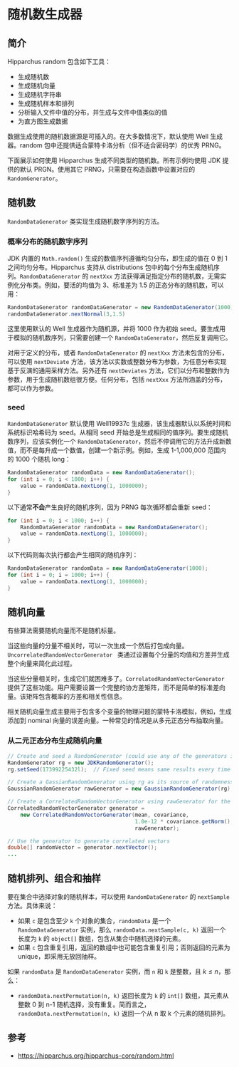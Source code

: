 # 随机数生成器

## 简介

Hipparchus random 包含如下工具：

- 生成随机数
- 生成随机向量
- 生成随机字符串
- 生成随机样本和排列
- 分析输入文件中值的分布，并生成与文件中值类似的值
- 为直方图生成数据

数据生成使用的随机数据源是可插入的。在大多数情况下，默认使用 Well 生成器。random 包中还提供适合蒙特卡洛分析（但不适合密码学）的优秀 PRNG。

下面展示如何使用 Hipparchus 生成不同类型的随机数。所有示例均使用 JDK 提供的默认 PRGN。使用其它 PRNG，只需要在构造函数中设置对应的 `RandomGenerator`。

## 随机数

`RandomDataGenerator` 类实现生成随机数字序列的方法。

### 概率分布的随机数字序列

JDK 内置的 `Math.random()` 生成的数值序列遵循均匀分布，即生成的值在 0 到 1 之间均匀分布。Hipparchus 支持从 distributions 包中的每个分布生成随机序列。`RandomDataGenerator` 的 `nextXxx` 方法获得满足指定分布的随机数，无需实例化分布类。例如，要活的均值为 3、标准差为 1.5 的正态分布的随机数，可以用：

```java
RandomDataGenerator randomDataGenerator = new RandomDataGenerator(1000)
randomDataGenerator.nextNormal(3,1.5)
```

这里使用默认的 Well 生成器作为随机源，并将 1000 作为初始 seed。要生成用于模拟的随机数序列，只需要创建一个 `RandomDataGenerator`，然后反复调用它。

对用于定义的分布，或者 `RandomDataGenerator` 的 `nextXxx` 方法未包含的分布，可以使用 `nextDeviate` 方法，该方法以实数或整数分布为参数，为任意分布实现基于反演的通用采样方法。另外还有 `nextDeviates` 方法，它们以分布和整数作为参数，用于生成随机数组很方便。任何分布，包括 `nextXxx` 方法所涵盖的分布，都可以作为参数。

### seed

`RandomDataGenerator` 默认使用 Well19937c 生成器，该生成器默认以系统时间和系统标识哈希码为 seed。从相同 seed 开始总是生成相同的值序列。要生成随机数序列，应该实例化一个 `RandomDataGenerator`，然后不停调用它的方法升成新数值，而不是每升成一个数值，创建一个新示例。例如，生成 1-1,000,000 范围内的 1000 个随机 long：

```java
RandomDataGenerator randomData = new RandomDataGenerator(); 
for (int i = 0; i < 1000; i++) {
    value = randomData.nextLong(1, 1000000);
}
```

以下通常**不会**产生良好的随机序列，因为 PRNG 每次循环都会重新 seed：

```java
for (int i = 0; i < 1000; i++) {
    RandomDataGenerator randomData = new RandomDataGenerator(); 
    value = randomData.nextLong(1, 1000000);
}
```

以下代码则每次执行都会产生相同的随机序列：

```java
RandomDataGenerator randomData = new RandomDataGenerator(1000); 
for (int i = 0; i = 1000; i++) {
    value = randomData.nextLong(1, 1000000);
}
```

## 随机向量

有些算法需要随机向量而不是随机标量。

当这些向量的分量不相关时，可以一次生成一个然后打包成向量。`UncorrelatedRandomVectorGenerator ` 类通过设置每个分量的均值和方差并生成整个向量来简化此过程。

当这些分量相关时，生成它们就困难多了。`CorrelatedRandomVectorGenerator` 提供了这些功能。用户需要设置一个完整的协方差矩阵，而不是简单的标准差向量。该矩阵包含概率的方差和相关性信息。

 相关随机向量生成主要用于包含多个变量的物理问题的蒙特卡洛模拟，例如，生成添加到 nominal 向量的误差向量。一种常见的情况是从多元正态分布抽取向量。

### 从二元正态分布生成随机向量

```java
// Create and seed a RandomGenerator (could use any of the generators in the random package here)
RandomGenerator rg = new JDKRandomGenerator();
rg.setSeed(17399225432l);  // Fixed seed means same results every time

// Create a GassianRandomGenerator using rg as its source of randomness
GaussianRandomGenerator rawGenerator = new GaussianRandomGenerator(rg);

// Create a CorrelatedRandomVectorGenerator using rawGenerator for the components
CorrelatedRandomVectorGenerator generator = 
    new CorrelatedRandomVectorGenerator(mean, covariance,
                                        1.0e-12 * covariance.getNorm(),
                                        rawGenerator);

// Use the generator to generate correlated vectors
double[] randomVector = generator.nextVector();
... 
```





## 随机排列、组合和抽样

要在集合中选择对象的随机样本，可以使用 `RandomDataGenerator` 的 `nextSample` 方法。具体来说：

- 如果 `c` 是包含至少 `k` 个对象的集合，`randomData` 是一个 `RandomDataGenerator` 实例，那么 `randomData.nextSample(c, k)` 返回一个长度为 `k` 的 `object[]` 数组，包含从集合中随机选择的元素。
- 如果 `c` 包含重复引用，返回的数组中也可能包含重复引用；否则返回的元素为 unique，即采用无放回抽样。

如果 `randomData` 是 `RandomDataGenerator` 实例，而 `n` 和 `k` 是整数，且 $k\le n$，那么：

- `randomData.nextPermutation(n, k)` 返回长度为 `k` 的 `int[]` 数组，其元素从整数 0 到 n-1 随机选择，没有重复。简而言之，`randomData.nextPermutation(n, k)` 返回一个从 n 取 k 个元素的随机排列。

## 参考

- https://hipparchus.org/hipparchus-core/random.html
